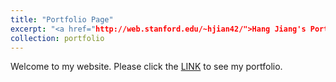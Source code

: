 ```yaml
---
title: "Portfolio Page"
excerpt: "<a href="http://web.stanford.edu/~hjian42/">Hang Jiang's Portfolio Page</a><br/><img src='#'>"
collection: portfolio
---
```


Welcome to my website. Please click the [LINK](http://web.stanford.edu/~hjian42/) to see my portfolio.